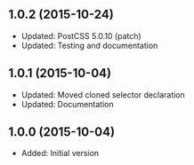 ## 1.0.2 (2015-10-24)

- Updated: PostCSS 5.0.10 (patch)
- Updated: Testing and documentation

## 1.0.1 (2015-10-04)

- Updated: Moved cloned selector declaration
- Updated: Documentation

## 1.0.0 (2015-10-04)

- Added: Initial version
